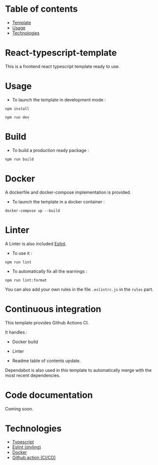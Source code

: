 <!-- START doctoc generated TOC please keep comment here to allow auto update -->
<!-- DON'T EDIT THIS SECTION, INSTEAD RE-RUN doctoc TO UPDATE -->
# Table of contents

- [Template](#template)
- [Usage](#usage)
- [Technologies](#technologies)

<!-- END doctoc generated TOC please keep comment here to allow auto update -->

# React-typescript-template

This is a frontend react typescript template ready to use.

# Usage

- To launch the template in development mode :

`npm install`

`npm run dev`

# Build

- To build a production ready package :

`npm run build`

# Docker

A dockerfile and docker-compose implementation is provided.

- To launch the template in a docker container :

`docker-compose up --build`

# Linter

A Linter is also included [Eslint](https://eslint.org/).

- To use it :

`npm run lint`

- To automatically fix all the warnings :

`npm run lint:format`

You can also add your own rules in the file `.eslintrc.js` in the `rules` part.

# Continuous integration

This template provides Github Actions CI.

It handles :

- Docker build

- Linter

- Readme table of contents update.

Dependabot is also used in this template to automatically merge with the most recent dependencies.

# Code documentation

Coming soon.

# Technologies

- [Typescript](https://www.typescriptlang.org/)
- [Eslint (styling)](https://eslint.org/)
- [Docker](https://www.docker.com/)
- [Github action (CI/CD)](https://github.com/features/actions)
